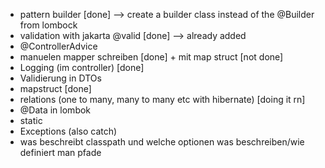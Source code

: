 - pattern builder [done] --> create a builder class instead of the @Builder from lombock
- validation with jakarta @valid [done] --> already added
- @ControllerAdvice
- manuelen mapper schreiben [done] + mit map struct [not done]
- Logging (im controller) [done]
- Validierung in DTOs
- mapstruct [done]
- relations (one to many, many to many etc with hibernate) [doing it rn]
- @Data in lombok
- static
- Exceptions (also catch)
- was beschreibt classpath und welche optionen was beschreiben/wie definiert man pfade
